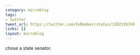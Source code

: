 ```yaml
---
category: microblog
tags:
- twitter
tweet_url: https://twitter.com/ExMember/status/1302195769
links: []
layout: microblog
---
```

chose a state senator.
